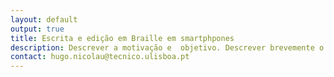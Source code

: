 ```yaml
---
layout: default
output: true
title: Escrita e edição em Braille em smartphpones
description: Descrever a motivação e  objetivo. Descrever brevemente o estudo. Descrever quem estamos a tentar recrutar. 
contact: hugo.nicolau@tecnico.ulisboa.pt
---
```

